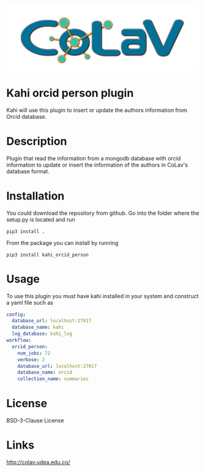 <center><img src="https://raw.githubusercontent.com/colav/colav.github.io/master/img/Logo.png"/></center>

# Kahi orcid person plugin 
Kahi will use this plugin to insert or update the authors information from Orcid database.

# Description
Plugin that read the information from a mongodb database with orcid information to update or insert the information of the authors in CoLav's database format.

# Installation
You could download the repository from github. Go into the folder where the setup.py is located and run
```shell
pip3 install .
```
From the package you can install by running
```shell
pip3 install kahi_orcid_person
```

# Usage
To use this plugin you must have kahi installed in your system and construct a yaml file such as
```yaml
config:
  database_url: localhost:27017
  database_name: kahi
  log_database: kahi_log
workflow:
  orcid_person:
    num_jobs: 72
    verbose: 2
    database_url: localhost:27017
    database_name: orcid
    collection_name: summaries
```

# License
BSD-3-Clause License 

# Links
http://colav.udea.edu.co/

